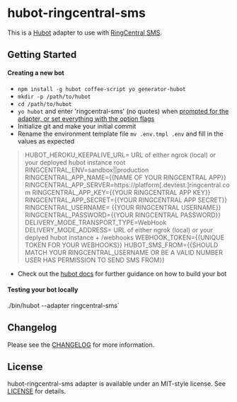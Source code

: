# hubot-ringcentral-sms

This is a [Hubot](http://hubot.github.com/) adapter to use with [RingCentral SMS](https://www.ringcentral.com).

## Getting Started

#### Creating a new bot

- `npm install -g hubot coffee-script yo generator-hubot`
- `mkdir -p /path/to/hubot`
- `cd /path/to/hubot`
- `yo hubot` and enter 'ringcentral-sms' (no quotes) when [prompted for the adapter, or set everything with the option flags](https://hubot.github.com/docs/)
- Initialize git and make your initial commit
- Rename the environment template file `mv .env.tmpl .env` and fill in the values as expected
> HUBOT_HEROKU_KEEPALIVE_URL= URL of either ngrok (local) or your deployed hubot instance root
> RINGCENTRAL_ENV=sandbox||production
> RINGCENTRAL_APP_NAME={{NAME OF YOUR RINGCENTRAL APP}}
> RINGCENTRAL_APP_SERVER=https://platform[.devtest.]ringcentral.com
> RINGCENTRAL_APP_KEY={{YOUR RINGCENTRAL APP KEY}}
> RINGCENTRAL_APP_SECRET={{YOUR RINGCENTRAL APP SECRET}}
> RINGCENTRAL_USERNAME= {{YOUR RINGCENTRAL USERNAME}}
> RINGCENTRAL_PASSWORD={{YOUR RINGCENTRAL PASSWORD}}
> DELIVERY_MODE_TRANSPORT_TYPE=WebHook
> DELIVERY_MODE_ADDRESS= URL of either ngrok (local) or your deplyed hubot instance + /webhooks
> WEBHOOK_TOKEN={{UNIQUE TOKEN FOR YOUR WEBHOOKS}}
> HUBOT_SMS_FROM={{SHOULD MATCH YOUR RINGCENTRAL_USERNAME OR BE A VALID NUMBER USER HAS PERMISSION TO SEND SMS FROM}}
- Check out the [hubot docs](https://github.com/github/hubot/tree/master/docs) for further guidance on how to build your bot

#### Testing your bot locally

./bin/hubot --adapter ringcentral-sms`

## Changelog

Please see the [CHANGELOG](CHANGELOG) for more information.

## License

hubot-ringcentral-sms adapter is available under an MIT-style license. See [LICENSE](LICENSE) for details.
